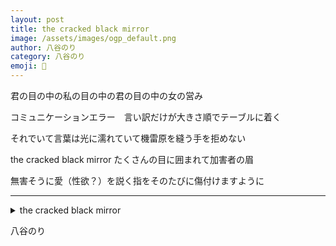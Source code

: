 ```yaml
---
layout: post
title: the cracked black mirror
image: /assets/images/ogp_default.png
author: 八谷のり
category: 八谷のり
emoji: 🍞
---
```


<div class="tanka-area"><div class="tanka">
<p>君の目の中の私の目の中の君の目の中の女の営み</p>

<p>コミュニケーションエラー　言い訳だけが大きさ順でテーブルに着く</p>

<p>それでいて言葉は光に濡れていて機雷原を縫う手を拒めない</p>

<p>the cracked black mirror たくさんの目に囲まれて加害者の眉</p>

<p>無害そうに愛（性欲？）を説く指をそのたびに傷付けますように</p>

</div></div>

---

<details><summary>the cracked black mirror</summary>
君の目の中の私の目の中の君の目の中の女の営み<br/>
コミュニケーションエラー　言い訳だけが大きさ順でテーブルに着く<br/>
それでいて言葉は光に濡れていて機雷原を縫う手を拒めない<br/>
the cracked black mirror たくさんの目に囲まれて加害者の眉<br/>
無害そうに愛（性欲？）を説く指をそのたびに傷付けますように<br/>
<br/>

</details>

八谷のり
